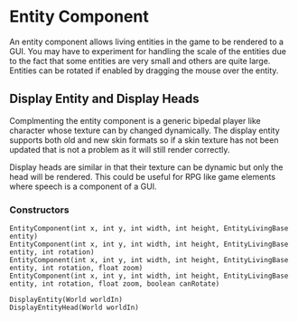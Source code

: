 Entity Component
====================

An entity component allows living entities in the game to be rendered to a GUI. You may have to experiment for handling the scale of the entities due to the fact that some entities are very small and others are quite large. Entities can be rotated if enabled by dragging the mouse over the entity.

Display Entity and Display Heads
--------------------------------

Complmenting the entity component is a generic bipedal player like character whose texture can by changed dynamically. The display entity supports both old and new skin formats so if a skin texture has not been updated that is not a problem as it will still render correctly.

Display heads are similar in that their texture can be dynamic but only the head will be rendered. This could be useful for RPG like game elements where speech is a component of a GUI.

### Constructors

```
EntityComponent(int x, int y, int width, int height, EntityLivingBase entity)
EntityComponent(int x, int y, int width, int height, EntityLivingBase entity, int rotation)
EntityComponent(int x, int y, int width, int height, EntityLivingBase entity, int rotation, float zoom)
EntityComponent(int x, int y, int width, int height, EntityLivingBase entity, int rotation, float zoom, boolean canRotate)

DisplayEntity(World worldIn)
DisplayEntityHead(World worldIn)
```